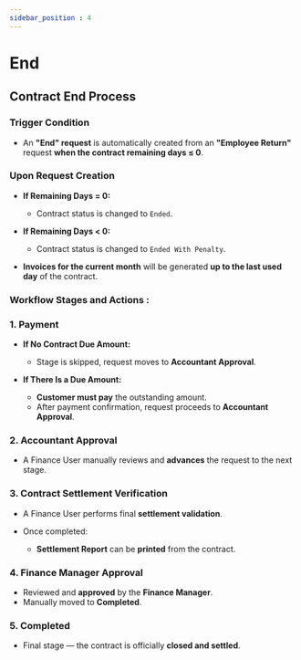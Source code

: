 ```yaml
---
sidebar_position : 4
---
```


# End

## Contract End Process

### Trigger Condition

   - An **"End" request** is automatically created from an **"Employee Return"** request **when the contract remaining days ≤ 0**.

### Upon Request Creation

  - **If Remaining Days = 0:**

    - Contract status is changed to `Ended`.

  - **If Remaining Days < 0:**

    - Contract status is changed to `Ended With Penalty`.

  - **Invoices for the current month** will be generated **up to the last used day** of the contract.

### Workflow Stages and Actions :

### 1. Payment

  - **If No Contract Due Amount:**
    - Stage is skipped, request moves to **Accountant Approval**.

  - **If There Is a Due Amount:**

    - **Customer must pay** the outstanding amount.
    - After payment confirmation, request proceeds to **Accountant Approval**.

### 2. Accountant Approval

  - A Finance User manually reviews and **advances** the request to the next stage.

### 3. Contract Settlement Verification

  - A Finance User performs final **settlement validation**.

  - Once completed:

    - **Settlement Report** can be **printed** from the contract.

### 4. Finance Manager Approval

  - Reviewed and **approved** by the **Finance Manager**.
  - Manually moved to **Completed**.

### 5. Completed

  - Final stage — the contract is officially **closed and settled**.